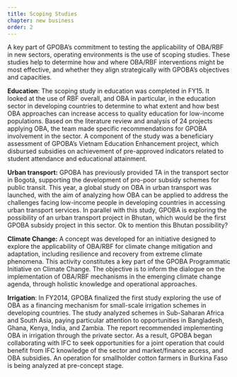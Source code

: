 ```yaml
---
title: Scoping Studies
chapter: new business
order: 2
---
```


A key part of GPOBA’s commitment to testing the applicability of OBA/RBF in new sectors, operating environments is the use of scoping studies. These studies help to determine how and where OBA/RBF interventions might be most effective, and whether they align strategically with GPOBA’s objectives and capacities.  

**Education**: The scoping study in education was completed in FY15. It looked at the use of RBF overall, and OBA in particular, in the education sector in developing countries to determine to what extent and how best OBA approaches can increase access to quality education for low-income populations. Based on the literature review and analysis of 24 projects applying OBA, the team made specific recommendations for GPOBA involvement in the sector. A component of the study was a beneficiary assessment of GPOBA’s Vietnam Education Enhancement project, which disbursed subsidies on achievement of pre-approved indicators related to student attendance and educational attainment. 

**Urban transport:** GPOBA has previously provided TA in the transport sector in Bogotá, supporting the development of pro-poor subsidy schemes for public transit. This year, a global study on OBA in urban transport was launched, with the aim of analyzing how OBA can be applied to address the challenges facing low-income people in developing countries in accessing urban transport services. In parallel with this study, GPOBA is exploring the possibility of an urban transport project in Bhutan, which would be the first GPOBA subsidy project in this sector. Ok to mention this Bhutan possibility?

**Climate Change:** A concept was developed for an initiative designed to explore the applicability of OBA/RBF for climate change mitigation and adaptation, including resilience and recovery from extreme climate phenomena. This activity constitutes a key part of the GPOBA Programmatic Initiative on Climate Change. The objective is to inform the dialogue on the implementation of OBA/RBF mechanisms in the emerging climate change agenda, through holistic knowledge and operational approaches.

**Irrigation**: In FY2014, GPOBA finalized the first study exploring the use of  OBA as a financing mechanism for small-scale irrigation schemes in developing countries. The study analyzed schemes in Sub-Saharan Africa and South Asia, paying particular attention to opportunities in Bangladesh, Ghana, Kenya, India, and Zambia. The report recommended implementing OBA in irrigation through the private sector. As a result, GPOBA began collaborating with IFC to seek opportunities for a joint operation that could benefit from IFC knowledge of the sector and market/finance access, and OBA subsidies. An operation for smallholder cotton farmers in Burkina Faso is being analyzed at pre-concept stage.

